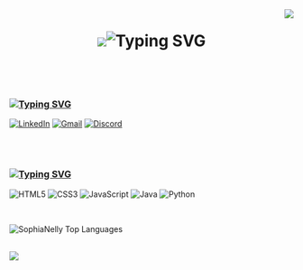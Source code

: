 <img align="right" src="https://visitor-badge.laobi.icu/badge?page_id=SophiaNelly.SophiaNelly" />

<h1 align="center"> 
  <img src="https://readme-typing-svg.herokuapp.com/?
 </h1>


[![Typing SVG](https://readme-typing-svg.herokuapp.com?font=Fira+Code&weight=300&size=35&duration=1500&pause=1000&color=3C2264&center=true&vCenter=true&random=false&width=500&height=70&lines=Hi%2C+i'm+Sophia+o%2F+;I'm+19+yo+++++++++++++++++++++++++++++++++;Welcome+to+my+Github+profile%E2%9D%A4%EF%B8%8F;I'm+software+engineering+student)](https://git.io/typing-svg)

<br>

### [![Typing SVG](https://readme-typing-svg.herokuapp.com?font=Fira+Code&duration=1500&pause=1000&color=F5F7F4&random=false&width=435&lines=How+to+reach+me)](https://git.io/typing-svg)
[![LinkedIn](https://img.shields.io/badge/LinkedIn-0077B5?style=for-the-badge&logo=linkedin&logoColor=white)](https://www.linkedin.com/in/sophia-baldeon-6a6783237/)   [![Gmail](https://img.shields.io/badge/Gmail-D14836?style=for-the-badge&logo=gmail&logoColor=white)](mailto:sophianellylb@gmail.com)   [![Discord](https://img.shields.io/badge/Discord-7289DA?style=for-the-badge&logo=discord&logoColor=white)](https://discord.com/invite/N8dQn8BJ) 

<br>

<div aling="center">
  
</div>

<br>

### [![Typing SVG](https://readme-typing-svg.herokuapp.com?font=Fira+Code&duration=1500&pause=1000&color=F5F7F4&random=false&width=435&lines=My+skills)](https://git.io/typing-svg)
![HTML5](https://img.shields.io/badge/HTML5-E34F26?style=for-the-badge&logo=html5&logoColor=white) 
![CSS3](https://img.shields.io/badge/CSS3-1572B6?style=for-the-badge&logo=css3&logoColor=white) 
![JavaScript](https://img.shields.io/badge/JavaScript-F7DF1E?style=for-the-badge&logo=javascript&logoColor=black) 
![Java](https://img.shields.io/badge/java-%23ED8B00.svg?style=for-the-badge&logo=openjdk&logoColor=white) 
![Python](https://img.shields.io/badge/python-3670A0?style=for-the-badge&logo=python&logoColor=ffdd54)


<br>

![SophiaNelly Top Languages](https://github-readme-stats.vercel.app/api/top-langs/?username=SophiaNelly&theme=midnight-purple&show_icons=true&hide_border=true&layout=compact)

<br>

<img align="rigth" src="https://github.com/SophiaNelly/SophiaNelly/assets/141098153/2876d5d3-1cc8-4f15-96b5-c8317648b918"/> 

